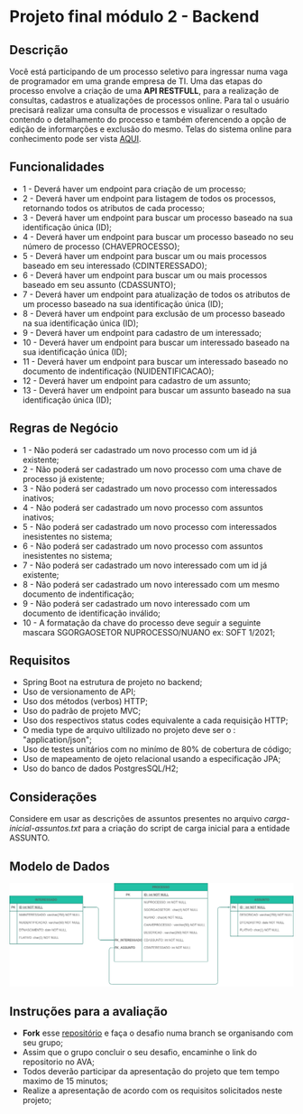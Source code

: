 # Projeto final módulo 2 - Backend

## Descrição  

Você está participando de um processo seletivo para ingressar numa vaga de programador em uma grande empresa de TI. Uma das etapas do processo envolve a criação de uma **API RESTFULL**, para a realização de consultas, cadastros e atualizações de processos online. Para tal o usuário precisará realizar uma consulta de processos e visualizar o resultado contendo o detalhamento do processo e também oferencendo a opção de edição de informarções e exclusão do mesmo. Telas do sistema online para conhecimento pode ser vista [AQUI](https://www.figma.com/proto/BTa9Vpz4S1XUscURxANvFH5Z/DESAFIO?node-id=19%3A70&scaling=scale-down&redirected=1).

## Funcionalidades

- 1 - Deverá haver um endpoint para criação de um processo;
- 2 - Deverá haver um endpoint para listagem de todos os processos, retornando todos os atributos de cada processo;
- 3 - Deverá haver um endpoint para buscar um processo baseado na sua identificação única (ID);
- 4 - Deverá haver um endpoint para buscar um processo baseado no seu número de processo (CHAVEPROCESSO);
- 5 - Deverá haver um endpoint para buscar um ou mais processos baseado em seu interessado (CDINTERESSADO); 
- 6 - Deverá haver um endpoint para buscar um ou mais processos baseado em seu assunto (CDASSUNTO);
- 7 - Deverá haver um endpoint para atualização de todos os atributos de um processo baseado na sua identificação única (ID);
- 8 - Deverá haver um endpoint para exclusão de um processo baseado na sua identificação única (ID);
- 9 - Deverá haver um endpoint para cadastro de um interessado;
- 10 - Deverá haver um endpoint para buscar um interessado baseado na sua identificação única (ID);
- 11 - Deverá haver um endpoint para buscar um interessado baseado no documento de indentificação (NUIDENTIFICACAO);
- 12 -  Deverá haver um endpoint para cadastro de um assunto;
- 13 - Deverá haver um endpoint para buscar um assunto baseado na sua identificação única (ID);

## Regras de Negócio

* 1 - Não poderá ser cadastrado um novo processo com um id já existente;
* 2 - Não poderá ser cadastrado um novo processo com uma chave de processo  já existente;
* 3 - Não poderá ser cadastrado um novo processo com interessados inativos;
* 4 - Não poderá ser cadastrado um novo processo com assuntos inativos;
* 5 - Não poderá ser cadastrado um novo processo com interessados inesistentes no sistema;
* 6 - Não poderá ser cadastrado um novo processo com assuntos inesistentes no sistema;
* 7 - Não poderá ser cadastrado um novo interessado com um id já existente;
* 8 - Não poderá ser cadastrado um novo interessado com um mesmo documento de indentificação;    
* 9 - Não poderá ser cadastrado um novo interessado com um documento de identificação inválido;
* 10 - A formatação da chave do processo deve seguir a seguinte mascara  SGORGAOSETOR NUPROCESSO/NUANO ex: SOFT 1/2021;

## Requisitos

- Spring Boot na estrutura de projeto no backend;
- Uso de versionamento de API;
- Uso dos métodos (verbos) HTTP;
- Uso do padrão de projeto MVC;
- Uso dos respectivos status codes equivalente a cada requisição HTTP;
- O media type de arquivo ultilizado no projeto deve ser o : "application/json";
- Uso de testes unitários com no minímo de 80% de cobertura de código;
- Uso de mapeamento de ojeto relacional usando a especificação JPA;
- Uso do banco de dados PostgresSQL/H2;

## Considerações

Considere em usar as descrições de assuntos presentes no arquivo  *carga-inicial-assuntos.txt* para a criação do script de carga inicial para a entidade ASSUNTO. 

## Modelo de Dados

![](./projeto5.png)



## Instruções para a avaliação

- **Fork** esse [repositório](https://github.com/jeffersonoh/devinhouse-projeto-final-modulo-2) e faça o desafio numa branch se organisando com seu grupo;
- Assim que o grupo concluir o seu desafio, encaminhe o link do repositorio no AVA;
- Todos deverão participar da apresentação do projeto que tem tempo maximo de 15 minutos;
- Realize a apresentação de acordo com os requisitos solicitados neste projeto;

